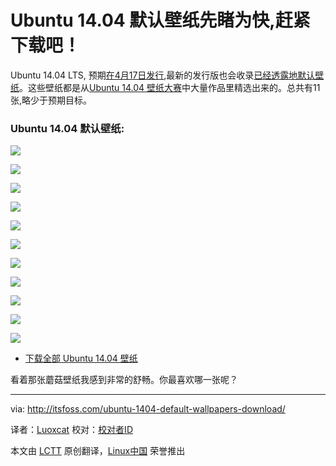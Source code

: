 Ubuntu 14.04 默认壁纸先睹为快,赶紧下载吧！
================================================================================
Ubuntu 14.04 LTS, 预期[在4月17日发行][1],最新的发行版也会收录[已经透露地默认壁纸][2]。这些壁纸都是从[Ubuntu 14.04 壁纸大赛][3]中大量作品里精选出来的。总共有11张,略少于预期目标。

### Ubuntu 14.04 默认壁纸: ###

![](http://itsfoss.com/wp-content/uploads/2014/03/Backyard-Mushrooms-Kurt-Zitzelman.jpg)

![](http://itsfoss.com/wp-content/uploads/2014/03/Beach-Renato-Giordanelli.jpg)

![](http://itsfoss.com/wp-content/uploads/2014/03/Berries-Tom-Kijas.jpg)

![](http://itsfoss.com/wp-content/uploads/2014/03/Foggy-Forest-Jake-Stewart.jpg)

![](http://itsfoss.com/wp-content/uploads/2014/03/Ibanez-Infinity-Jaco-Kok.jpg)

![](http://itsfoss.com/wp-content/uploads/2014/03/Jelly-Fish-RaDu-GaLaN.jpg)

![](http://itsfoss.com/wp-content/uploads/2014/03/Mono-Lake-Angela-Henderson.jpg)

![](http://itsfoss.com/wp-content/uploads/2014/03/Partitura-Vincijun.jpg)

![](http://itsfoss.com/wp-content/uploads/2014/03/Reflections-Trenton-Fox.jpg)

![](http://itsfoss.com/wp-content/uploads/2014/03/Sea-Fury-Ian-Worrall.jpg)

![](http://itsfoss.com/wp-content/uploads/2014/03/Water-web-Tom-Kijas.jpg)

- [下载全部 Ubuntu 14.04 壁纸][4]

看着那张蘑菇壁纸我感到非常的舒畅。你最喜欢哪一张呢？

--------------------------------------------------------------------------------

via: http://itsfoss.com/ubuntu-1404-default-wallpapers-download/

译者：[Luoxcat](https://github.com/Luoxcat) 校对：[校对者ID](https://github.com/校对者ID)

本文由 [LCTT](https://github.com/LCTT/TranslateProject) 原创翻译，[Linux中国](http://linux.cn/) 荣誉推出

[1]:http://itsfoss.com/ubuntu-1404-release-schedule/
[2]:https://bugs.launchpad.net/ubuntu/+source/ubuntu-wallpapers/+bug/1275798
[3]:http://itsfoss.com/ubuntu-1404-wallpaper-contest-kicks/
[4]:https://bugs.launchpad.net/ubuntu/+source/ubuntu-wallpapers/+bug/1275798/+attachment/4018003/+files/Optimised%20images.tar.gz
